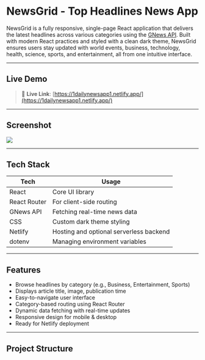 # NewsGrid - Top Headlines News App

NewsGrid is a fully responsive, single-page React application that delivers the latest headlines across various categories using the [GNews API](https://gnews.io/). Built with modern React practices and styled with a clean dark theme, NewsGrid ensures users stay updated with world events, business, technology, health, science, sports, and entertainment, all from one intuitive interface.

---

##  Live Demo

> 🚀 **Live Link**: [https://1dailynewsapp1.netlify.app/](https://1dailynewsapp1.netlify.app/)  
> 

---

##  Screenshot

![](https://github.com/user-attachments/assets/8fc49b56-962e-4b16-a474-1e74cb9f1353)
  


---

##  Tech Stack

| Tech            | Usage                                    |
|-----------------|------------------------------------------|
| React           | Core UI library                          |
| React Router    | For client-side routing                  |
| GNews API       | Fetching real-time news data             |
| CSS             | Custom dark theme styling                |
| Netlify         | Hosting and optional serverless backend  |
| dotenv          | Managing environment variables           |

---

##  Features

- Browse headlines by category (e.g., Business, Entertainment, Sports)
- Displays article title, image, publication time
- Easy-to-navigate user interface
- Category-based routing using React Router
- Dynamic data fetching with real-time updates
- Responsive design for mobile & desktop
- Ready for Netlify deployment

---

##  Project Structure

